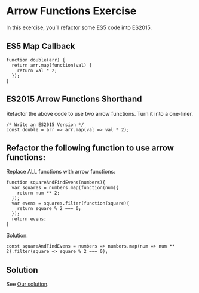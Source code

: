 
# Arrow Functions Exercise

In this exercise, you’ll refactor some ES5 code into ES2015.

## ES5 Map Callback

	function double(arr) {
	  return arr.map(function(val) {
	    return val * 2;
	  });
	}

## ES2015 Arrow Functions Shorthand

Refactor the above code to use two arrow functions. Turn it into a one-liner.

	/* Write an ES2015 Version */
	const double = arr => arr.map(val => val * 2);

## Refactor the following function to use arrow functions:

Replace ALL functions with arrow functions:

	function squareAndFindEvens(numbers){
	  var squares = numbers.map(function(num){
	    return num ** 2;
	  });
	  var evens = squares.filter(function(square){
	    return square % 2 === 0;
	  });
	  return evens;
	}
	
Solution:
	
	const squareAndFindEvens = numbers => numbers.map(num => num ** 2).filter(square => square % 2 === 0);

## Solution

See [Our solution](http://curric.rithmschool.com/springboard/exercises/js-arrow-functions/solution/index.html).

